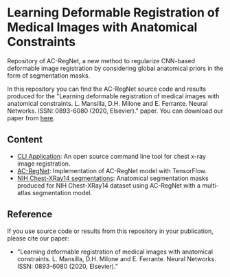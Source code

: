 # Learning Deformable Registration of Medical Images with Anatomical Constraints
Repository of AC-RegNet, a new method to regularize CNN-based deformable image registration by considering global anatomical priors in the form of segmentation masks.

In this repository you can find the AC-RegNet source code and results produced for the "Learning deformable registration of medical images with anatomical constraints. L. Mansilla, D.H. Milone and E. Ferrante. Neural Networks. ISSN: 0893-6080 (2020, Elsevier)." paper. You can download our paper from [here](https://arxiv.org/abs/2001.07183).

## Content
- [CLI Application](https://github.com/lucasmansilla/ACRN_Chest_X-ray_IA/tree/master/CLI_application/acregnet): An open source command line tool for chest x-ray image registration.
- [AC-RegNet](https://github.com/lucasmansilla/ACRN_Chest_X-ray_IA/tree/master/acregnet): Implementation of AC-RegNet model with TensorFlow.
- [NIH Chest-XRay14 segmentations](https://github.com/lucasmansilla/NIH_chest_xray14_segmentations): Anatomical segmentation masks produced for NIH Chest-XRay14 dataset using AC-RegNet with a multi-atlas segmentation model.

## Reference
If you use source code or results from this repository in your publication, please cite our paper:
- "Learning deformable registration of medical images with anatomical constraints. L. Mansilla, D.H. Milone and E. Ferrante. Neural Networks. ISSN: 0893-6080 (2020, Elsevier)."
